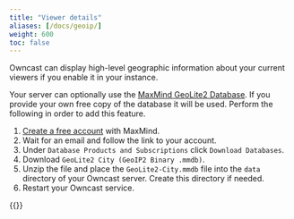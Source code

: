 ```yaml
---
title: "Viewer details"
aliases: [/docs/geoip/]
weight: 600
toc: false
---
```


Owncast can display high-level geographic information about your current viewers if you enable it in your instance.

Your server can optionally use the [MaxMind GeoLite2 Database](https://dev.maxmind.com/geoip/geoip2/geolite2/). If you provide your own free copy of the database it will be used. Perform the following in order to add this feature.

1. [Create a free account](https://www.maxmind.com/en/geolite2/signup) with MaxMind.
1. Wait for an email and follow the link to your account.
1. Under `Database Products and Subscriptions` click `Download Databases`.
1. Download `GeoLite2 City (GeoIP2 Binary .mmdb)`.
1. Unzip the file and place the `GeoLite2-City.mmdb` file into the `data` directory of your Owncast server. Create this directory if needed.
1. Restart your Owncast service.

{{<versionsupport feature="location support" version="0.0.3">}}
